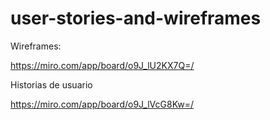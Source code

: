 # user-stories-and-wireframes

Wireframes: 

https://miro.com/app/board/o9J_lU2KX7Q=/

Historias de usuario

https://miro.com/app/board/o9J_lVcG8Kw=/
